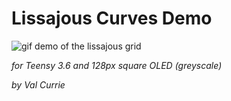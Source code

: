 # Lissajous Curves Demo

![gif demo of the lissajous grid](https://github.com/enbeec/lissajous-demo/blob/main/lissa-demo-cropped.gif)

*for Teensy 3.6 and 128px square OLED (greyscale)*

*by _Val Currie_*
